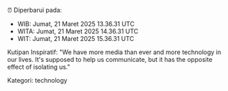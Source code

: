 ⏰ Diperbarui pada:
- WIB: Jumat, 21 Maret 2025 13.36.31 UTC
- WITA: Jumat, 21 Maret 2025 14.36.31 UTC
- WIT: Jumat, 21 Maret 2025 15.36.31 UTC

Kutipan Inspiratif:
"We have more media than ever and more technology in our lives. It's supposed to help us communicate, but it has the opposite effect of isolating us."


Kategori: technology

